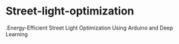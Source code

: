 # Street-light-optimization
.Energy-Efficient Street Light Optimization Using Arduino and Deep Learning
